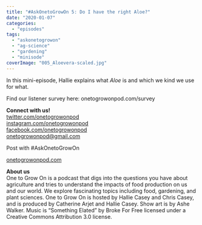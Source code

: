 ```yaml
---
title: "#AskOnetoGrowOn 5: Do I have the right Aloe?"
date: "2020-01-07"
categories: 
  - "episodes"
tags: 
  - "askonetogrowon"
  - "ag-science"
  - "gardening"
  - "minisode"
coverImage: "005_Aloevera-scaled.jpg"
---
```


In this mini-episode, Hallie explains what _Aloe_ is and which we kind we use for what.  

Find our listener survey here: onetogrowonpod.com/survey

**Connect with us!**  
[twitter.com/onetogrowonpod](https://twitter.com/onetogrowonpod)  
[instagram.com/onetogrowonpod  
](https://instagram.com/onetogrowonpod)[facebook.com/onetogrowonpod  
](https://facebook.com/onetogrowonpod)[onetogrowonpod@gmail.com](mailto:onetogrowonpod@gmail.com)

  
Post with #AskOnetoGrowOn  

[onetogrowonpod.com](https://www.onetogrowonpod.com)  

**About us**  
One to Grow On is a podcast that digs into the questions you have about agriculture and tries to understand the impacts of food production on us and our world. We explore fascinating topics including food, gardening, and plant sciences. One to Grow On is hosted by Hallie Casey and Chris Casey, and is produced by Catherine Arjet and Hallie Casey. Show art is by Ashe Walker. Music is “Something Elated” by Broke For Free licensed under a Creative Commons Attribution 3.0 license.
